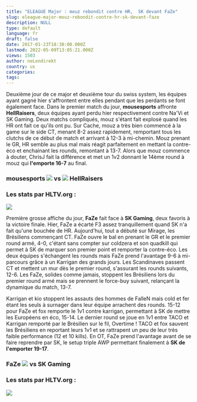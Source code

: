 ```yaml
---
title: "ELEAGUE Major : mouz rebondit contre HR,  SK devant FaZe"
slug: eleague-major-mouz-rebondit-contre-hr-sk-devant-faze
description: NULL
type: default
language: fr
draft: false
date: 2017-01-23T18:30:00.000Z
lastmod: 2022-05-09T13:05:21.000Z
views: 1503
author: neLendirekt
country: us
categories:
tags:
---
```

Deuxième jour de ce major et deuxième tour du swiss system, les équipes ayant gagné hier s'affrontent entre elles pendant que les perdants se font également face. Dans le premier match du jour, **mousesports** affronte **HellRaisers**, deux équipes ayant perdu hier respectivement contre Na'Vi et SK Gaming. Deux matchs compliqués, mouz s'étant fait explosé quand les HR ont fait ce qu'ils ont pu. Sur Cache, mouz a très bien commencé à la game sur le side CT, menant 8-2 assez rapidement, remportant tous les clutchs de ce début de match et arrivant à 12-3 à mi-chemin. Mouz prenant le GR, HR semble au plus mal mais réagit parfaitement en mettant la contre-éco et enchainant les rounds, remontant à 13-7\. Alors que mouz commence à douter, ChrisJ fait la différence et met un 1v2 donnant le 14ème round à mouz qui **l'emporte 16-7** au final.

### **mousesports ![](/storage/countries/flag/europe_flag_580d21b984714.gif) vs ![](/storage/countries/flag/europe_flag_580d21b984714.gif) HellRaisers**

### Les stats par HLTV.org :

_![](/storage/images/588629813948c49314cd2f76a93411a2a18f0358fb1f0png.png)_

Première grosse affiche du jour, **FaZe** fait face à **SK Gaming**, deux favoris à la victoire finale. Hier, FaZe a écarté F3 assez tranquillement quand SK n'a fait qu'une bouchée de HR. Aujourd'hui, tout a débuté sur Mirage, les Brésiliens commençant CT. FaZe ouvre le bal en prenant le GR et le premier round armé, 4-0, c'étant sans compter sur coldzera et son quadkill qui permet à SK de marquer son premier point et remporter la contre-éco. Les deux équipes s'échangent les rounds mais FaZe prend l'avantage 9-6 à mi-parcours grâce à un Karrigan des grands jours. Les Scandinaves passent CT et mettent un mur dès le premier round, s'assurant les rounds suivants, 12-6\. Les FaZe, solides comme jamais, stoppent les Brésiliens lors du premier round armé mais se prennent le force-buy suivant, relançant la dynamique du match, 13-7.

Karrigan et kio stoppent les assauts des hommes de FalleN mais cold et fer étant les seuls à surnager dans leur équipe arrachent des rounds. 15-12 pour FaZe et fox remporte le 1v1 contre karrigan, permettant à SK de mettre les Européens en éco, 15-14\. Le dernier round se joue en 1v1 entre TACO et Karrigan remporté par le Brésilien sur le fil, Overtime ! TACO et fox sauvent les Brésiliens en reportant leurs 1v1 et se rattrapent un peu de leur très faible performance (12 et 10 kills). En OT, FaZe prend l'avantage avant de se faire reprendre par SK, le setup triple AWP permettant finalement à **SK de l'emporter 19-17**.

### **FaZe ![](/storage/countries/flag/europe_flag_580d21b984714.gif) vs SK Gaming**

### Les stats par HLTV.org :

_![](/storage/images/58864c1f7e371a08e1bbbab2ac2979e156feb1aa9db80png.png)_
